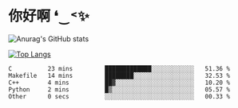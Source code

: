 # 你好啊 ❛‿˂✨

![Anurag's GitHub stats](https://github-readme-stats.vercel.app/api?username=ZombieFly&count_private=true&show_icons=true)

[![Top Langs](https://github-readme-stats.vercel.app/api/top-langs/?username=ZombieFly&layout=compact&count_private=true&hide=Ruby,makefile)](https://github.com/anuraghazra/github-readme-stats)

<!--START_SECTION:waka-->

```text
C          23 mins         █████████████░░░░░░░░░░░░   51.36 %
Makefile   14 mins         ████████░░░░░░░░░░░░░░░░░   32.53 %
C++        4 mins          ██▓░░░░░░░░░░░░░░░░░░░░░░   10.20 %
Python     2 mins          █▒░░░░░░░░░░░░░░░░░░░░░░░   05.57 %
Other      0 secs          ░░░░░░░░░░░░░░░░░░░░░░░░░   00.33 %
```

<!--END_SECTION:waka-->
